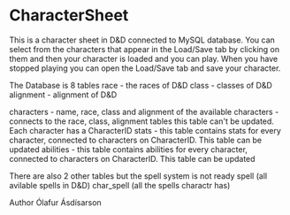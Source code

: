 # CharacterSheet

This is a character sheet in D&D connected to MySQL database.
You can select from the characters that appear in the Load/Save tab by clicking on them and then your character is loaded and you can play.
When you have stopped playing you can open the Load/Save tab and save your character.

The Database is 8 tables
race - the races of D&D 
class - classes of D&D
alignment - alignment of D&D

characters - name, race, class and alignment of the available characters - connects to the race, class, alignment tables
	   this table can't be updated. Each character has a CharacterID
stats - this table contains stats for every character, connected to characters on CharacterID. This table can be updated
abilities - this table contains abilities for every character, connected to characters on CharacterID. This table can be updated

There are also 2 other tables but the spell system is not ready
spell (all avilable spells in D&D)
char_spell (all the spells charactr has)

Author Ólafur Ásdísarson

